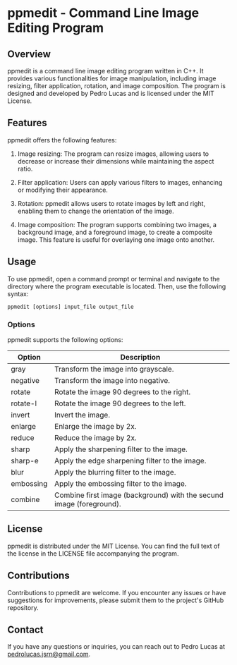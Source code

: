 # ppmedit - Command Line Image Editing Program

## Overview
ppmedit is a command line image editing program written in C++. It provides various functionalities for image manipulation, including image resizing, filter application, rotation, and image composition. The program is designed and developed by Pedro Lucas and is licensed under the MIT License.

## Features
ppmedit offers the following features:

1. Image resizing: The program can resize images, allowing users to decrease or increase their dimensions while maintaining the aspect ratio.

2. Filter application: Users can apply various filters to images, enhancing or modifying their appearance.

3. Rotation: ppmedit allows users to rotate images by left and right, enabling them to change the orientation of the image.

4. Image composition: The program supports combining two images, a background image, and a foreground image, to create a composite image. This feature is useful for overlaying one image onto another.

## Usage
To use ppmedit, open a command prompt or terminal and navigate to the directory where the program executable is located. Then, use the following syntax:

```
ppmedit [options] input_file output_file
```

### Options
ppmedit supports the following options:

| Option        | Description                                           |
|---------------|-------------------------------------------------------|
| gray          | Transform the image into grayscale.                   |
| negative      | Transform the image into negative.                    |
| rotate        | Rotate the image 90 degrees to the right.             |
| rotate-l      | Rotate the image 90 degrees to the left.              |
| invert        | Invert the image.                                     |
| enlarge       | Enlarge the image by 2x.                              |
| reduce        | Reduce the image by 2x.                               |
| sharp         | Apply the sharpening filter to the image.             |
| sharp-e       | Apply the edge sharpening filter to the image.        |
| blur          | Apply the blurring filter to the image.               |
| embossing     | Apply the embossing filter to the image.              |
| combine       | Combine first image (background) with the secund image (foreground). |

## License
ppmedit is distributed under the MIT License. You can find the full text of the license in the LICENSE file accompanying the program.

## Contributions
Contributions to ppmedit are welcome. If you encounter any issues or have suggestions for improvements, please submit them to the project's GitHub repository.

## Contact
If you have any questions or inquiries, you can reach out to Pedro Lucas at pedrolucas.jsrn@gmail.com.
